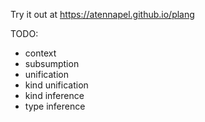 Try it out at https://atennapel.github.io/plang

TODO:
- context
- subsumption
- unification
- kind unification
- kind inference
- type inference
